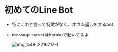 # 初めてのLine Bot
- 特にこれと言って特徴がなく、オウム返しをするbot
- message serverはherokuで動いてるよ

  ![img_1a48c2216717-1](https://user-images.githubusercontent.com/12689907/31617870-54eda8e4-b2cb-11e7-8fda-f4e52594d85a.jpeg)
